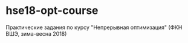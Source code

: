 # hse18-opt-course
Практические задания по курсу "Непрерывная оптимизация" (ФКН ВШЭ, зима-весна 2018)
